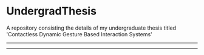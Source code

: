 # UndergradThesis
A repository consisting the details of my undergraduate thesis titled 'Contactless Dynamic Gesture Based Interaction Systems'

_________

---
